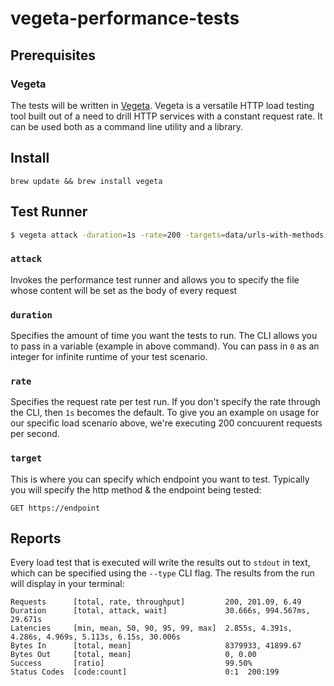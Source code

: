 # vegeta-performance-tests

## Prerequisites

### Vegeta

The tests will be written in [Vegeta](https://github.com/tsenart/vegeta/blob/master/README.md). Vegeta is a versatile HTTP load testing tool built out of a need to drill HTTP services with a constant request rate. It can be used both as a command line utility and a library.

## Install

```
brew update && brew install vegeta
```

## Test Runner
```bash
$ vegeta attack -duration=1s -rate=200 -targets=data/urls-with-methods.txt -header="Authorization: Bearer $token" | vegeta report --type=text
```

### `attack`
Invokes the performance test runner and allows you to specify the file whose content will be set as the body of every
request
### `duration`
Specifies the amount of time you want the tests to run. The CLI allows you to pass in a variable (example in above command). You can pass in `0` as an integer for infinite runtime of your test scenario.
### `rate`
Specifies the request rate per test run. If you don't specify the rate through the CLI, then `1s` becomes the default. To give you an example on usage for our specific load scenario above, we're executing 200 concuurent requests per second.
### `target`
This is where you can specify which endpoint you want to test. Typically you will specify the http method & the endpoint being tested:
```
GET https://endpoint
```
## Reports
Every load test that is executed will write the results out to `stdout` in text, which can be specified using the `--type` CLI flag. The results from the run will display in your terminal:
```
Requests      [total, rate, throughput]         200, 201.09, 6.49
Duration      [total, attack, wait]             30.666s, 994.567ms, 29.671s
Latencies     [min, mean, 50, 90, 95, 99, max]  2.855s, 4.391s, 4.286s, 4.969s, 5.113s, 6.15s, 30.006s
Bytes In      [total, mean]                     8379933, 41899.67
Bytes Out     [total, mean]                     0, 0.00
Success       [ratio]                           99.50%
Status Codes  [code:count]                      0:1  200:199 
```
